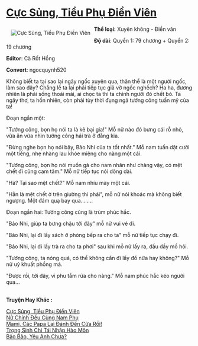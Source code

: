 <a href="https://utruyen.com/truyen/cuc-sung-tieu-phu-dien-vien/17257/" title="Cực Sủng, Tiểu Phụ Điền Viên"><h1>Cực Sủng, Tiểu Phụ Điền Viên</h1></a><div style="display:table"><img align="right" style="float: left; padding: 10px;" src="https://utruyen.com/images/story/200x260/cuc-sung-tieu-phu-dien-vien.jpg" alt="Cực Sủng, Tiểu Phụ Điền Viên"><b>Thể loại:</b> Xuyên không - Điền văn<p></p><b>Độ dài</b>: Quyển 1: 79 chương + Quyển 2: 19 chương<p></p><b>Editor</b>: Cà Rốt Hồng<p></p><b>Convert</b>: ngocquynh520<p></p>Không biết ta tại sao lại ngây ngốc xuyên qua, thân thể là một người ngốc, làm sao đây? Chẳng lẽ ta lại phải tiếp tục giả vờ ngốc nghếch? Ha ha, đương nhiên là phải sống thoải mái, ai chọc ta thì ta chỉnh người đó chết bỏ. Ta ngây thơ, ta hồn nhiên, còn phải tùy thời đụng ngã tướng công tuấn mỹ của ta!<p></p>Đoạn ngắn một:<p></p>"Tướng công, bọn họ nói ta là kẻ bại gia!" Mỗ nữ nào đó bưng cái rỗ nhỏ, vừa ăn vừa nhìn tướng công hái trà ở đằng kia.<p></p>"Đừng nghe bọn họ nói bậy, Bảo Nhi của ta tốt nhất." Mỗ nam tuấn dật cười một tiếng, nhẹ nhàng lau khóe miệng cho nàng một cái.<p></p>"Tướng công, bọn họ nói muốn gả cho nam nhân như chàng vậy, có mệt chết đi cũng cam tâm." Mỗ nữ tiếp tục nói dông dài.<p></p>"Hả? Tại sao mệt chết?" Mỗ nam nhíu mày một cái.<p></p>"Hẳn là mệt chết ở trên giường thì phải", mỗ nữ nói khoác mà không biết ngượng. Một đám quạ bay qua……..<p></p>Đoạn ngắn hai: Tướng công cũng là trùm phúc hắc.<p></p>"Bảo Nhi, giúp ta bưng chậu tới đây" mỗ nữ vui vẻ đi.  <p></p>"Bảo Nhi, lại đi lấy sách ở phòng bếp ra cho ta" mỗ nữ tiếp tục chạy đi.<p></p>"Bảo Nhi, lại đi lấy trà ra cho ta phơi" sau khi mỗ nữ lấy ra, đầu đầy mồ hôi.<p></p>"Tướng công, ta nóng quá, có thể không cần đi lấy đồ nữa hay không?" Mỗ nữ uỷ khuất phồng má.<p></p>"Được rồi, tới đây, vi phu tắm rửa cho nàng." Mỗ nam phúc hắc kéo người qua…</div><p><br><b>Truyện Hay Khác :</b></p><a href="https://utruyen.com/truyen/cuc-sung-tieu-phu-dien-vien/17257/" alt="Cực Sủng, Tiểu Phụ Điền Viên">Cực Sủng, Tiểu Phụ Điền Viên</a><br/><a href="https://utruyen.com/truyen/nu-chinh-deu-cung-nam-phu/19191/" alt="Nữ Chính Đều Cùng Nam Phụ">Nữ Chính Đều Cùng Nam Phụ</a><br/><a href="https://github.com/quanluxury/ngontinh_top100/tree/master/18978" alt="Mami, Các Papa Lại Đánh Đến Cửa Rồi!">Mami, Các Papa Lại Đánh Đến Cửa Rồi!</a><br/><a href="https://github.com/quanluxury/ngontinh_top100/tree/master/19322" alt="Trọng Sinh Chi Tái Nhập Hào Môn">Trọng Sinh Chi Tái Nhập Hào Môn</a><br/><a href="https://maps.google.com.bn/url?q=https%3A%2F%2Futruyen.com%2Ftruyen%2Fbao-bao-yeu-anh-chua%2F18961%2F" alt="Bảo Bảo, Yêu Anh Chưa?">Bảo Bảo, Yêu Anh Chưa?</a><br/>